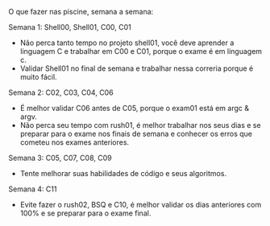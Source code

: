 O que fazer nas piscine, semana a semana:

Semana 1: Shell00, Shell01, C00, C01
- Não perca tanto tempo no projeto shell01, você deve aprender a linguagem C e trabalhar em C00 e C01, porque o exame é em linguagem c.
- Validar Shell01 no final de semana e trabalhar nessa correria porque é muito fácil.

Semana 2: C02, C03, C04, C06
- É melhor validar C06 antes de C05, porque o exam01 está em argc & argv.
- Não perca seu tempo com rush01, é melhor trabalhar nos seus dias e se preparar para o exame nos finais de semana e conhecer os erros que cometeu nos exames anteriores.

Semana 3: C05, C07, C08, C09
- Tente melhorar suas habilidades de código e seus algoritmos.

Semana 4: C11
- Evite fazer o rush02, BSQ e C10, é melhor validar os dias anteriores com 100% e se preparar para o exame final.